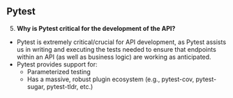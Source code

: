 ## Pytest

5. **Why is Pytest critical for the development of the API?**
- Pytest is extremely critical/crucial for API development, as Pytest assists us in writing and executing the tests needed to ensure that endpoints within an API (as well as business logic) are working as anticipated.
- Pytest provides support for:
    - Parameterized testing
    - Has a massive, robust plugin ecosystem (e.g., pytest-cov, pytest-sugar, pytest-tldr, etc.) 
